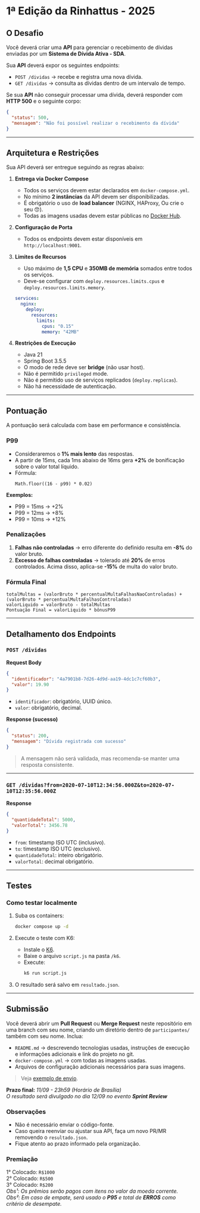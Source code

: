 # 1ª Edição da Rinhattus - 2025

## O Desafio
Você deverá criar uma **API** para gerenciar o recebimento de dívidas enviadas por um **Sistema de Dívida Ativa - SDA**.

Sua **API** deverá expor os seguintes endpoints:

- `POST /dividas` → recebe e registra uma nova dívida.
- `GET /dividas` → consulta as dívidas dentro de um intervalo de tempo.

Se sua **API** não conseguir processar uma dívida, deverá responder com **HTTP 500** e o seguinte corpo:
```json
{
  "status": 500,
  "mensagem": "Não foi possível realizar o recebimento da dívida"
}
```

---

## Arquitetura e Restrições

Sua API deverá ser entregue seguindo as regras abaixo:

1. **Entrega via Docker Compose**
    - Todos os serviços devem estar declarados em `docker-compose.yml`.
    - No mínimo **2 instâncias** da API devem ser disponibilizadas.
    - É obrigatório o uso de **load balancer** (NGINX, HAProxy, Ou crie o seu 😙).
    - Todas as imagens usadas devem estar públicas no [Docker Hub](https://hub.docker.com/).

2. **Configuração de Porta**
    - Todos os endpoints devem estar disponíveis em `http://localhost:9001`.

3. **Limites de Recursos**
    - Uso máximo de **1,5 CPU** e **350MB de memória** somados entre todos os serviços.
    - Deve-se configurar com `deploy.resources.limits.cpus` e `deploy.resources.limits.memory`.
   ```yml
   services:
     nginx:
       deploy:
         resources:
           limits:
             cpus: "0.15"
             memory: "42MB"
   ```

4. **Restrições de Execução**
    - Java 21
    - Spring Boot 3.5.5
    - O modo de rede deve ser **bridge** (não usar host).
    - Não é permitido `privileged` mode.
    - Não é permitido uso de serviços replicados (`deploy.replicas`).
    - Não há necessidade de autenticação.

---

## Pontuação
A pontuação será calculada com base em performance e consistência.

### P99
- Consideraremos o **1% mais lento** das respostas.
- A partir de 15ms, cada 1ms abaixo de 16ms gera **+2%** de bonificação sobre o valor total líquido.
- Fórmula:
  ```
  Math.floor((16 - p99) * 0.02)
  ```

**Exemplos:**
- P99 = 15ms → +2%
- P99 = 12ms → +8%
- P99 = 10ms → +12%

### Penalizações
1. **Falhas não controladas** → erro diferente do definido resulta em **-8%** do valor bruto.
2. **Excesso de falhas controladas** → tolerado até **20%** de erros controlados. Acima disso, aplica-se **-15%** de multa do valor bruto.

### Fórmula Final
```
totalMultas = (valorBruto * percentualMultaFalhasNaoControladas) + (valorBruto * percentualMultaFalhasControladas)
valorLiquido = valorBruto - totalMultas
Pontuação Final = valorLiquido * bônusP99
```

---

## Detalhamento dos Endpoints

### `POST /dividas`
**Request Body**
```json
{
  "identificador": "4a7901b8-7d26-4d9d-aa19-4dc1c7cf60b3",
  "valor": 19.90
}
```
- `identificador`: obrigatório, UUID único.
- `valor`: obrigatório, decimal.

**Response (sucesso)**
```json
{
  "status": 200,
  "mensagem": "Dívida registrada com sucesso"
}
```
> A mensagem não será validada, mas recomenda-se manter uma resposta consistente.

---

### `GET /dividas?from=2020-07-10T12:34:56.000Z&to=2020-07-10T12:35:56.000Z`
**Response**
```json
{
  "quantidadeTotal": 5000,
  "valorTotal": 3456.78
}
```
- `from`: timestamp ISO UTC (inclusivo).
- `to`: timestamp ISO UTC (exclusivo).
- `quantidadeTotal`: inteiro obrigatório.
- `valorTotal`: decimal obrigatório.

---

## Testes

### Como testar localmente
1. Suba os containers:
   ```bash
   docker compose up -d
   ```

2. Execute o teste com K6:
    - Instale o [K6](https://grafana.com/docs/k6/latest/set-up/install-k6/).
    - Baixe o arquivo `script.js` na pasta `/k6`.
    - Execute:
      ```bash
      k6 run script.js
      ```

3. O resultado será salvo em `resultado.json`.

---

## Submissão
Você deverá abrir um **Pull Request** ou **Merge Request** neste repositório em uma branch com seu nome, criando um diretório dentro de `participantes/` também com seu nome. Inclua:

- `README.md` → descrevendo tecnologias usadas, instruções de execução e informações adicionais e link do projeto no git.
- `docker-compose.yml` → com todas as imagens usadas.
- Arquivos de configuração adicionais necessários para suas imagens.

> Veja [exemplo de envio](https://git.eloware.com.br/attus/rinhattus-2025-1/-/tree/main/participantes/attus?ref_type=heads).

**Prazo final:** *11/09 - 23h59 (Horário de Brasília)*   
*O resultado será divulgado no dia 12/09 no evento **Sprint Review***

### Observações
- Não é necessário enviar o código-fonte.
- Caso queira reenviar ou ajustar sua API, faça um novo PR/MR removendo o `resultado.json`.
- Fique atento ao prazo informado pela organização.


### Premiação
1° Colocado: `R$1000`    
2° Colocado: `R$500`   
3° Colocado: `R$200`   
*Obs¹: Os prêmios serão pagos com itens no valor da moeda corrente.*    
*Obs²: Em caso de empate, será usado o **P95** e total de **ERROS** como critério de desempate.*